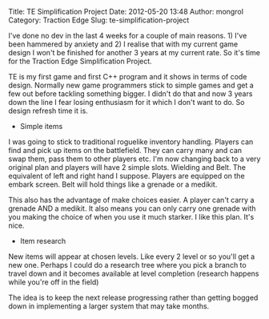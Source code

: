 Title: TE Simplification Project
Date: 2012-05-20 13:48
Author: mongrol
Category: Traction Edge
Slug: te-simplification-project

I've done no dev in the last 4 weeks for a couple of main reasons. 1)
I've been hammered by anxiety and 2) I realise that with my current game
design I won't be finished for another 3 years at my current rate. So
it's time for the Traction Edge Simplification Project.

TE is my first game and first C++ program and it shows in terms of code
design. Normally new game programmers stick to simple games and get a
few out before tackling something bigger. I didn't do that and now 3
years down the line I fear losing enthusiasm for it which I don't want
to do. So design refresh time it is.

-   Simple items

I was going to stick to traditional roguelike inventory handling.
Players can find and pick up items on the battlefield. They can carry
many and can swap them, pass them to other players etc. I'm now changing
back to a very original plan and players will have 2 simple slots.
Wielding and Belt. The equivalent of left and right hand I suppose.
Players are equipped on the embark screen. Belt will hold things like a
grenade or a medikit.

This also has the advantage of make choices easier. A player can't carry
a grenade AND a medikit. It also means you can only carry one grenade
with you making the choice of when you use it much starker. I like this
plan. It's nice.

-   Item research

New items will appear at chosen levels. Like every 2 level or so you'll
get a new one. Perhaps I could do a research tree where you pick a
branch to travel down and it becomes available at level completion
(research happens while you're off in the field)

The idea is to keep the next release progressing rather than getting
bogged down in implementing a larger system that may take months.
